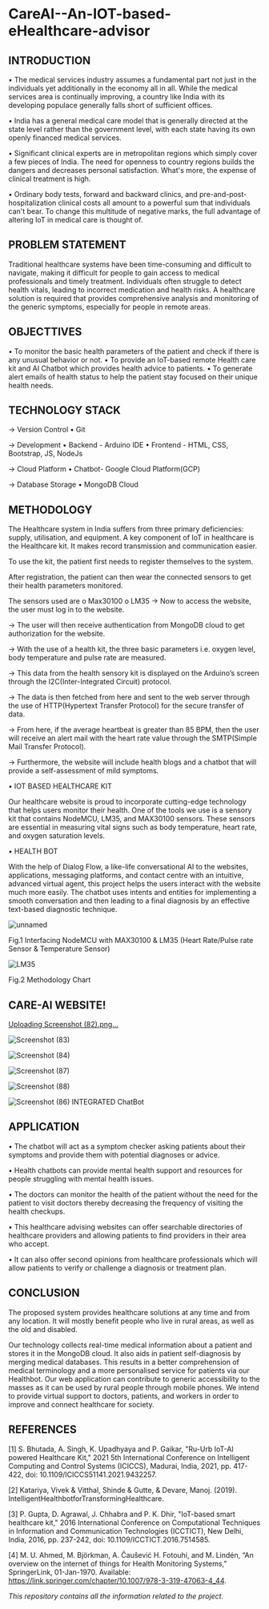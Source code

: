 # CareAI--An-IOT-based-eHealthcare-advisor

## INTRODUCTION
• The medical services industry assumes a fundamental part not just in the individuals yet additionally in the economy all in all. While the medical services area is continually improving, a country like India with its developing populace generally falls short of sufficient offices.

• India has a general medical care model that is generally directed at the state level rather than the government level, with each state having its own openly financed medical services. 

• Significant clinical experts are in metropolitan regions which simply cover a few pieces of India. The need for openness to country regions builds the dangers and decreases personal satisfaction. What's more, the expense of clinical treatment is high.

• Ordinary body tests, forward and backward clinics, and pre-and-post-hospitalization clinical costs all amount to a powerful sum that individuals can't bear. To change this multitude of negative marks, the full advantage of altering IoT in medical care is thought of. 

## PROBLEM STATEMENT
Traditional healthcare systems have been time-consuming and difficult to navigate, making it difficult for people to gain access to medical professionals and timely treatment. Individuals often struggle to detect health vitals, leading to incorrect medication and health risks. A healthcare solution is required that provides comprehensive analysis and monitoring of the generic symptoms, especially for people in remote areas.

## OBJECTTIVES
• To monitor the basic health parameters of the patient and check if there is any unusual behavior or not.
• To provide an IoT-based remote Health care kit and AI Chatbot which provides health advice to patients.
• To generate alert emails of health status to help the patient stay focused on their unique health needs. 

## TECHNOLOGY STACK
-> Version Control
• Git

-> Development
• Backend - Arduino IDE
• Frontend - HTML, CSS, Bootstrap, JS, NodeJs

-> Cloud Platform 
• Chatbot- Google Cloud Platform(GCP) 

-> Database Storage 
• MongoDB Cloud

## METHODOLOGY
The Healthcare system in India suffers from three primary deficiencies: supply, utilisation, and equipment. A key component of IoT in healthcare is the Healthcare kit. It makes record transmission and communication easier. 

To use the kit, the patient first needs to register themselves to the system. 

After registration, the patient can then wear the connected sensors to get their health parameters monitored. 

The sensors used are
o   Max30100
o   LM35 
-> Now to access the website, the user must log in to the website.

-> The user will then receive authentication from MongoDB cloud to get authorization for the website.

-> With the use of a health kit, the three basic parameters i.e. oxygen level, body temperature and pulse rate are measured.

-> This data from the health sensory kit is displayed on the Arduino’s screen through the I2C(Inter-Integrated Circuit) protocol.

-> The data is then fetched from here and sent to the web server through the use of HTTP(Hypertext Transfer Protocol) for the secure transfer of data.

-> From here, if the average heartbeat is greater than 85 BPM, then the user will receive an alert mail with the heart rate value through the SMTP(Simple Mail Transfer Protocol).

-> Furthermore, the website will include health blogs and a chatbot that will provide a self-assessment of mild symptoms. 

•  IOT BASED HEALTHCARE KIT

Our healthcare website is proud to incorporate cutting-edge technology that helps users monitor their health. One of the tools we use is a sensory kit that contains NodeMCU, LM35, and MAX30100 sensors. These sensors are essential in measuring vital signs such as body temperature, heart rate, and oxygen saturation levels. 

•  HEALTH BOT

With the help of Dialog Flow, a like-life conversational AI to the websites, applications, messaging platforms, and contact centre with an intuitive, advanced virtual agent, this project helps the users interact with the website much more easily. The chatbot uses intents and entities for implementing a smooth conversation and then leading to a final diagnosis by an effective text-based diagnostic technique.

![unnamed](https://user-images.githubusercontent.com/78655015/233972692-92ed1f93-094f-434d-a723-ed0fbdbdc292.png)

Fig.1 Interfacing NodeMCU with MAX30100 & LM35 (Heart Rate/Pulse rate Sensor & Temperature Sensor)

![LM35](https://user-images.githubusercontent.com/78655015/233972818-71405e7f-4745-4f61-860c-3af845e3160a.png)

Fig.2 Methodology Chart

## CARE-AI WEBSITE!
[Uploading Screenshot (82).png…]()

![Screenshot (83)](https://user-images.githubusercontent.com/78655015/233974386-e7379328-ce60-4394-bf2c-82bfef7628a3.png)

![Screenshot (84)](https://user-images.githubusercontent.com/78655015/233974405-84b58110-2e84-452b-b649-c22d177039a4.png)

![Screenshot (87)](https://user-images.githubusercontent.com/78655015/233974463-22501da5-06ec-481d-bd03-0fa5e565a931.png)

![Screenshot (88)](https://user-images.githubusercontent.com/78655015/233974478-a6494029-4d89-4d51-8a81-16b7fa8957a0.png)

![Screenshot (86)](https://user-images.githubusercontent.com/78655015/233974498-0974b5fe-ba92-4e55-9a6b-5f74bafe23aa.png)
INTEGRATED ChatBot


## APPLICATION
• The chatbot will act as a symptom checker asking patients about their symptoms and provide them with potential diagnoses or advice.

• Health chatbots can provide mental health support and resources for people struggling with mental health issues. 

• The doctors can monitor the health of the patient without the need for the patient  to visit doctors thereby decreasing the frequency of visiting the health checkups.

• This healthcare advising websites can offer searchable directories of healthcare providers and  allowing patients to find providers in their area who accept.

• It can also offer second opinions from healthcare professionals which will allow patients to verify or challenge a diagnosis or treatment plan. 

## CONCLUSION 
The proposed system provides healthcare solutions at any time and from any location. It will mostly benefit people who live in rural areas, as well as the old and disabled.

Our technology collects real-time medical information about a patient and stores it in the MongoDB cloud. It also aids in patient self-diagnosis by merging medical databases. This results in a better comprehension of medical terminology and a more personalised service for patients via our Healthbot. Our web application can contribute to generic accessibility to the masses as it can be used by rural people through mobile phones. We intend to provide virtual support to doctors, patients, and workers in order to improve and connect healthcare for society.

## REFERENCES
[1] S. Bhutada, A. Singh, K. Upadhyaya and P. Gaikar, "Ru-Urb IoT-AI powered Healthcare Kit," 2021 5th International Conference on Intelligent Computing and Control Systems (ICICCS), Madurai, India, 2021, pp. 417-422, doi: 10.1109/ICICCS51141.2021.9432257.

[2] Katariya, Vivek & Vitthal, Shinde & Gutte, & Devare, Manoj. (2019). IntelligentHealthbotforTransformingHealthcare.

[3] P. Gupta, D. Agrawal, J. Chhabra and P. K. Dhir, "IoT-based smart healthcare kit," 2016 International Conference on Computational Techniques in Information and Communication Technologies (ICCTICT), New Delhi, India, 2016, pp. 237-242, doi: 10.1109/ICCTICT.2016.7514585.

[4] M. U. Ahmed, M. Björkman, A. Čaušević H. Fotouhi, and M. Lindén, “An overview on the internet of things for Health Monitoring Systems,” SpringerLink, 01-Jan-1970. Available: https://link.springer.com/chapter/10.1007/978-3-319-47063-4_44.


*This repository contains all the information related to the project.*

